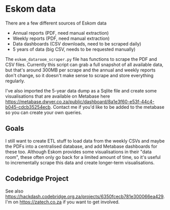 # Eskom data

There are a few different sources of Eskom data

* Annual reports (PDF, need manual extraction)
* Weekly reports (PDF, need manual extraction)
* Data dashboards (CSV downloads, need to be scraped daily)
* 5 years of data (big CSV, needs to be requested manually) 

The `eskom_dataroom_scraper.py` file has functions to scrape the PDF and CSV files. Currently this script can grab a full snapshot of all available data, but that's around 300MB per scrape and the annual and weekly reports don't change, so it doesn't make sense to scrape and store everything regularly. 

I've also imported the 5-year data dump as a Sqlite file and create some visualisations that are available on Metabase here https://metabase.dwyer.co.za/public/dashboard/8a1e3f60-e53f-44c4-b045-cdcb35254ecb. Contact me if you'd like to be added to the metabase so you can create your own queries.

## Goals

I still want to create ETL stuff to load data from the weekly CSVs and maybe the PDFs into a centralised database, and add Metabase dashboards for these too. Although Eskom provides some visualisations in their "data room", these often only go back for a limited amount of time, so it's useful to incrementally scrape this data and create longer-term visualisations.


## Codebridge Project

See also https://hackdash.codebridge.org.za/projects/6350fcecb781e300066ea429. I'm on https://zatech.co.za if you want to get involved.
